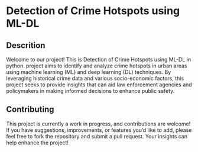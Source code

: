 # Detection of Crime Hotspots using ML-DL
## Descrition
Welcome to our project! This is Detection of Crime Hotspots using ML-DL in python. project aims to identify and analyze crime hotspots in urban areas using machine learning (ML) and deep learning (DL) techniques. By leveraging historical crime data and various socio-economic factors, this project seeks to provide insights that can aid law enforcement agencies and policymakers in making informed decisions to enhance public safety.
## Contributing
This project is currently a work in progress, and contributions are welcome! If you have suggestions, improvements, or features you’d like to add, please feel free to fork the repository and submit a pull request. Your insights can help enhance the project! 


